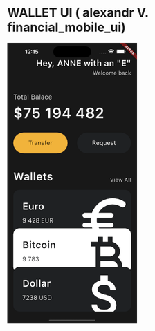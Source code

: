 
# WALLET UI ( alexandr V. financial_mobile_ui)
<img align="center" src="./walletsui.png" width="300px" />
